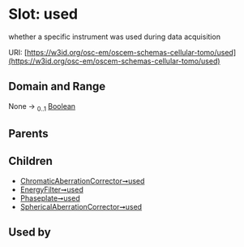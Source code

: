 
# Slot: used

whether a specific instrument was used during data acquisition

URI: [https://w3id.org/osc-em/oscem-schemas-cellular-tomo/used](https://w3id.org/osc-em/oscem-schemas-cellular-tomo/used)


## Domain and Range

None &#8594;  <sub>0..1</sub> [Boolean](types/Boolean.md)

## Parents


## Children

 *  [ChromaticAberrationCorrector➞used](ChromaticAberrationCorrector_used.md)
 *  [EnergyFilter➞used](EnergyFilter_used.md)
 *  [Phaseplate➞used](Phaseplate_used.md)
 *  [SphericalAberrationCorrector➞used](SphericalAberrationCorrector_used.md)

## Used by

